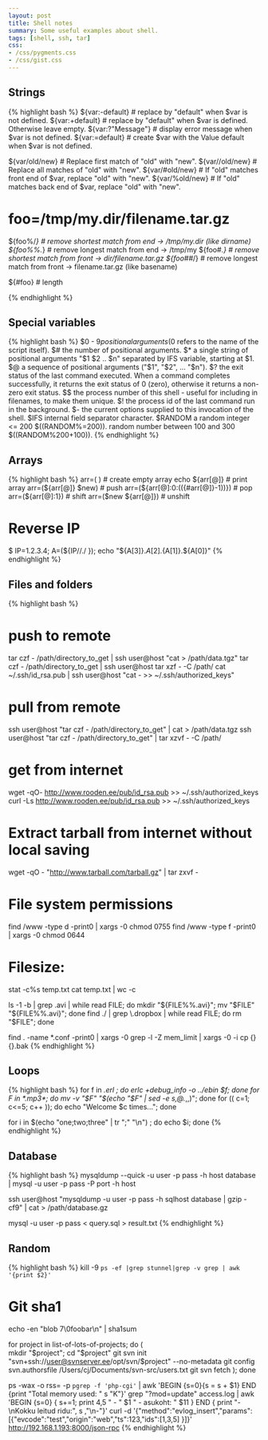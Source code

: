 ```yaml
---
layout: post
title: Shell notes
summary: Some useful examples about shell.
tags: [shell, ssh, tar]
css:
- /css/pygments.css
- /css/gist.css
---
```



Strings
-------

{% highlight bash %}
${var:-default}   # replace by "default" when $var is not defined.
${var:+default}   # replace by "default" when $var is defined. Otherwise leave empty.
${var:?"Message"} # display error message when $var is not defined. 
${var:=default}   # create $var with the Value default when $var is not defined.

${var/old/new}    # Replace first match of "old" with "new".
${var//old/new}   # Replace all matches of "old" with "new".
${var/#old/new}   # If "old" matches front end of $var, replace "old" with "new".
${var/%old/new}   # If "old" matches back end of $var, replace "old" with "new".

# foo=/tmp/my.dir/filename.tar.gz 

${foo%/*}   # remove shortest match from end -> /tmp/my.dir (like dirname)
${foo%%.*}  # remove longest match from end -> /tmp/my
${foo#*.}   # remove shortest match from front -> dir/filename.tar.gz
${foo##*/}  # remove longest match from front -> filename.tar.gz (like basename)

${#foo}     # length

{% endhighlight %}


Special variables
-----------------

{% highlight bash %}
$0 - $9   positional arguments ($0 refers to the name of the script itself).
$#        the number of positional arguments.
$*        a single string of positional arguments "$1 $2 .. $n" separated by IFS variable, starting at $1.
$@        a sequence of positional arguments ("$1", "$2", ... "$n").
$?        the exit status of the last command executed. When a command
          completes successfully, it returns the exit status
          of 0 (zero), otherwise it returns a non-zero exit
          status.
$$        the process number of this shell - useful for
          including in filenames, to make them unique.
$!        the process id of the last command run in
          the background.
$-        the current options supplied to this invocation
          of the shell.
$IFS      internal field separator character.
$RANDOM   a random integer <= 200 $((RANDOM%=200)). random number between 100 and 300 $((RANDOM%200+100)).
{% endhighlight %}


Arrays
------

{% highlight bash %}
arr=( )                             # create empty array
echo ${arr[@]}                      # print array
arr=(${arr[@]} $new)                # push
arr=(${arr[@]:0:$((${#arr[@]}-1))}) # pop
arr=(${arr[@]:1})                   # shift
arr=($new ${arr[@]})                # unshift

# Reverse IP
$ IP=1.2.3.4; A=(${IP//./ }); echo "${A[3]}.${A[2]}.${A[1]}.${A[0]}"
{% endhighlight %}


Files and folders
-----------------

{% highlight bash %}
# push to remote
tar czf - /path/directory_to_get | ssh user@host "cat > /path/data.tgz" 
tar czf - /path/directory_to_get | ssh user@host tar xzf - -C /path/
cat ~/.ssh/id_rsa.pub | ssh user@host "cat - >> ~/.ssh/authorized_keys"

# pull from remote
ssh user@host "tar czf - /path/directory_to_get" | cat > /path/data.tgz
ssh user@host "tar czf - /path/directory_to_get" | tar xzvf - -C /path/

# get from internet
wget -qO- http://www.rooden.ee/pub/id_rsa.pub >> ~/.ssh/authorized_keys
curl -Ls http://www.rooden.ee/pub/id_rsa.pub >> ~/.ssh/authorized_keys

# Extract tarball from internet without local saving
wget -qO - "http://www.tarball.com/tarball.gz" | tar zxvf -

# File system permissions
find /www -type d -print0 | xargs -0 chmod 0755
find /www -type f -print0 | xargs -0 chmod 0644

# Filesize:
stat -c%s temp.txt
cat temp.txt | wc -c


ls -1 -b | grep \.avi | while read FILE; do mkdir "${FILE%%.avi}"; mv "$FILE" "${FILE%%.avi}"; done
find ./ | grep \.dropbox | while read FILE; do rm "$FILE"; done

find . -name *.conf -print0 | xargs -0 grep -l -Z mem_limit | xargs -0 -i cp {} {}.bak
{% endhighlight %}


Loops
-----

{% highlight bash %}
for f in *.erl ; do erlc +debug_info -o ../ebin $f; done
for F in *.mp3*; do mv -v "$F" "$(echo "$F" | sed -e s,@.*,,)"; done
for (( c=1; c<=5; c++ )); do echo "Welcome $c times..."; done

for i in $(echo "one;two;three" | tr ";" "\n") ; do echo $i; done
{% endhighlight %}


Database
--------

{% highlight bash %}
mysqldump --quick -u user -p pass -h host database | mysql -u user -p pass -P port -h host

ssh user@host "mysqldump -u user -p pass -h sqlhost database | gzip -cf9" | cat > /path/database.gz

mysql -u user -p pass < query.sql > result.txt
{% endhighlight %}


Random
------

{% highlight bash %}
kill -9 `ps -ef |grep stunnel|grep -v grep | awk '{print $2}'`

# Git sha1
echo -en "blob 7\0foobar\n" | sha1sum


for project in list-of-lots-of-projects; do ( \
mkdir "$project"; cd "$project"
git svn init "svn+ssh://user@svnserver.ee/opt/svn/$project" --no-metadata
git config svn.authorsfile /Users/cj/Documents/svn-src/users.txt
git svn fetch ); done

ps -wax -o rss= -p `pgrep -f 'php-cgi'` | awk 'BEGIN {s=0}{s = s + $1} END {print "Total memory used: " s "K"}'
grep "?mod=update" access.log | awk 'BEGIN {s=0} { s+=1; print $4,$5 " - " $1 " - asukoht: " $11 } END { print "-\nKokku leitud ridu:", s ,"\n-"}'
curl -d '{"method":"evlog_insert","params":[{"evcode":"test","origin":"web","ts":123,"ids":[1,3,5] }]}' http://192.168.1.193:8000/json-rpc
{% endhighlight %}




